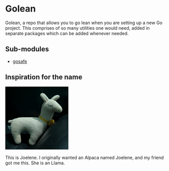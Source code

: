 # Golean

Golean, a repo that allows you to go lean when you are setting up a new Go project. This comprises of so many utilities one would need, added in separate packages which can be added whenever needed.

## Sub-modules

- [gosafe](./gosafe/)

## Inspiration for the name

<img src=".static/joelene.jpeg" alt="Joelene" width="200px"/>

This is Joelene. I originally wanted an Alpaca named Joelene, and my friend got me this. She is an Llama.
